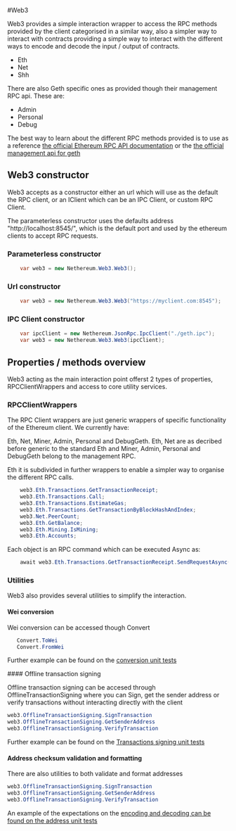 #Web3

Web3 provides a simple interaction wrapper to access the RPC methods provided by the client categorised in a similar way, 
also a simpler way to interact with contracts providing a simple way to interact with the different ways to encode and decode the input / output of contracts.

* Eth
* Net
* Shh

There are also Geth specific ones as provided though their management RPC api.
These are:

* Admin
* Personal
* Debug

The best way to learn about the different RPC methods provided is to  use as a reference [the official Ethereum RPC API documentation](https://github.com/ethereum/wiki/wiki/JSON-RPC) or the [the official management api for geth](https://github.com/ethereum/go-ethereum/wiki/Management-APIs)

## Web3 constructor

Web3 accepts as a constructor either an url which will use as the default the RPC client, or an IClient which can be an IPC Client, or custom RPC Client.
 
The parameterless constructor uses the defaults address "http://localhost:8545/", which is the default port and used by the ethereum clients to accept RPC requests.

### Parameterless constructor

```csharp
    var web3 = new Nethereum.Web3.Web3();
```

### Url constructor

```csharp
    var web3 = new Nethereum.Web3.Web3("https://myclient.com:8545");
```
### IPC Client constructor

```csharp
    var ipcClient = new Nethereum.JsonRpc.IpcClient("./geth.ipc");
    var web3 = new Nethereum.Web3.Web3(ipcClient);
```
## Properties / methods overview
Web3 acting as the main interaction point offerst 2 types of properties, RPCClientWrappers and access to core utility services.

### RPCClientWrappers
The RPC Client wrappers are just generic wrappers of specific functionality of the Ethereum client.
We currently have:

Eth, Net, Miner, Admin, Personal and DebugGeth. Eth, Net are as decribed before generic to the standard Eth and Miner, Admin, Personal and DebugGeth belong to the management RPC.

Eth it is subdivided in further wrappers to enable a simpler way to organise the different RPC calls.

```csharp
    web3.Eth.Transactions.GetTransactionReceipt;
    web3.Eth.Transactions.Call;
    web3.Eth.Transactions.EstimateGas;
    web3.Eth.Transactions.GetTransactionByBlockHashAndIndex;
    web3.Net.PeerCount;
    web3.Eth.GetBalance;
    web3.Eth.Mining.IsMining;
    web3.Eth.Accounts;
```
Each object is an RPC command which can be executed Async as:

```csharp
    await web3.Eth.Transactions.GetTransactionReceipt.SendRequestAsync(transactionHash);
```

### Utilities
Web3 also provides several utilities to simplify the interaction.

#### Wei conversion

Wei conversion can be accessed though Convert

```csharp
   Convert.ToWei
   Convert.FromWei
```

Further example can be found on the [conversion unit tests](https://github.com/Nethereum/Nethereum/blob/master/src/Nethereum.Web3.Tests/ConversionTests.cs)

#### Offline transaction signing

Offline transaction signing can be accesed through OfflineTransactionSigning where you can Sign, get the sender address or verify transactions without interacting directly with the client

```csharp
web3.OfflineTransactionSigning.SignTransaction
web3.OfflineTransactionSigning.GetSenderAddress
web3.OfflineTransactionSigning.VerifyTransaction
```

Further example can be found on the [Transactions signing unit tests](https://github.com/Nethereum/Nethereum/blob/master/src/Nethereum.Web3.Tests/TransactionSigningTests.cs)

#### Address checksum validation and formatting
There are also utilities to both validate and format addresses
```csharp
web3.OfflineTransactionSigning.SignTransaction
web3.OfflineTransactionSigning.GetSenderAddress
web3.OfflineTransactionSigning.VerifyTransaction
```

An example of the expectations on the [encoding and decoding can be found on the address unit tests](https://github.com/Nethereum/Nethereum/blob/master/src/Nethereum.ABI.Tests/AddressEncodingTests.cs)

